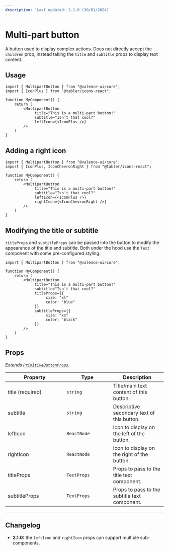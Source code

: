 ```yaml
---
description: 'Last updated: 2.1.0 (30/01/2024)'
---
```


# Multi-part button

A button used to display complex actions. Does not directly accept the `children` prop, instead taking the `title` and `subtitle` props to display text content.

## Usage

```tsx
import { MultipartButton } from "@valence-ui/core";
import { IconPlus } from "@tabler/icons-react";

function MyComponent() { 
    return ( 
        <MultipartButton
             title="This is a multi-part button!"
             subtitle="Isn't that cool?"
             leftIcon={<IconPlus />}
        />
    )
}
```

## Adding a right icon

```tsx
import { MultipartButton } from "@valence-ui/core";
import { IconPlus, IconChevronRight } from "@tabler/icons-react";

function MyComponent() { 
    return ( 
        <MultipartButton
             title="This is a multi-part button!"
             subtitle="Isn't that cool?"
             leftIcon={<IconPlus />}
             rightIcon={<IconChevronRight />}
        />
    )
}
```

## Modifying the title or subtitle

`titleProps` and `subtitleProps` can be passed into the button to modify the appearance of the title and subtitle. Both under the hood use the `Text` component with some pre-configured styling.

```tsx
import { MultipartButton } from "@valence-ui/core";

function MyComponent() { 
    return ( 
        <MultipartButton
             title="This is a multi-part button!"
             subtitle="Isn't that cool?"
             titleProps={{
                  size: "xl"
                  color: "blue"
             }}
             subtitleProps={{
                  size: "xs"
                  color: "black"
             }}
        />
    )
}
```

## Props

_Extends_ [_`PrimitiveButtonProps`_](primitive-button.md#props)_._

<table data-full-width="true"><thead><tr><th width="171">Property</th><th width="132">Type</th><th>Description</th></tr></thead><tbody><tr><td>title (required)</td><td><code>string</code></td><td>Title/main text content of this button.</td></tr><tr><td>subtitle</td><td><code>string</code></td><td>Descriptive secondary text of this button.</td></tr><tr><td>leftIcon</td><td><code>ReactNode</code></td><td>Icon to display on the left of the button.</td></tr><tr><td>rightIcon</td><td><code>ReactNode</code></td><td>Icon to display on the right of the button.</td></tr><tr><td>titleProps</td><td><code>TextProps</code></td><td>Props to pass to the title text component.</td></tr><tr><td>subtitleProps</td><td><code>TextProps</code></td><td>Props to pass to the subtitle text component.</td></tr></tbody></table>

***

## Changelog

* **2.1.0:** the `leftIcon` and `rightIcon` props can support multiple sub-components.
